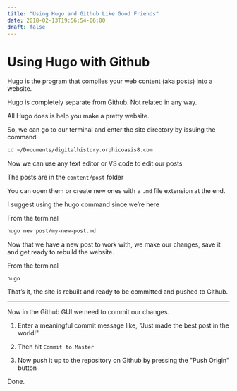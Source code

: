 ```yaml
---
title: "Using Hugo and Github Like Good Friends"
date: 2018-02-13T19:56:54-06:00
draft: false
---
```


# Using Hugo with Github

Hugo is the program that compiles your web content (aka posts) into a website.

Hugo is completely separate from Github. Not related in any way.

All Hugo does is help you make a pretty website.

So, we can go to our terminal and enter the site directory by issuing the command

```sh
cd ~/Documents/digitalhistory.orphicoasis8.com
```

Now we can use any text editor or VS code to edit our posts

The posts are in the `content/post` folder

You can open them or create new ones with a `.md` file extension at the end.

I suggest using the hugo command since we’re here

From the terminal

```sh
hugo new post/my-new-post.md
```

Now that we have a new post to work with, we make our changes, save it and get ready to rebuild the website.

From the terminal

```
hugo
```

That’s it, the site is rebuilt and ready to be committed and pushed to Github.

---

Now in the Github GUI we need to commit our changes.

1. Enter a meaningful commit message like, "Just made the best post in the world!"

1. Then hit `Commit to Master`

1. Now push it up to the repository on Github by pressing the "Push Origin" button

Done.


